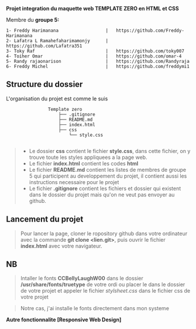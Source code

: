 **Projet integration du maquette web <b>TEMPLATE ZERO </b> en <strong>HTML et CSS</strong>**<br>

Membre du **groupe 5:**

```mermaid
1- Freddy Harimanana                  |   https://github.com/Freddy-Harimanana 
2- Lafatra L Ramahefaharimamonjy      |   https://github.com/Lafatra351
3- Toky Raf                           |   https://github.com/toky007
4- Toiher Omar                        |   https://github.com/omar-4
5- Randy rajaonarison                 |   https://github.com/Randyraja
6- Freddy Michel                      |   https://github.com/freddymi1
```
## Structure du dossier
L'organisation du projet est comme le suis


```mermaid
                Template zero
                    ├── .gitignore
                    ├── README.md
                    ├── index.html
                    ├── css
                        └── style.css


```

> - Le dossier **css** contient le fichier **style.css**, dans cette fichier, on y trouve toute les styles appliquees a la page web.
> - Le fichier **index.html** contient les codes **html**
> - Le fichier **README.md** contient les listes de membres de groupe 5 qui participent au developpement du projet, il contient aussi les instructions necessaire pour le projet
> - Le fichier **.gitignore** contient les fichiers et dossier qui existent dans le dossier du projet mais qu'on ne veut pas envoyer au github.

## Lancement du projet
> Pour lancer la page, cloner le ropository github dans votre ordinateur avec la commande **git clone <lien.git>**, puis ouvrir le fichier **index.html** avec votre navigateur.

## NB
> Intaller le fonts **CCBellyLaughW00** dans le dossier **/usr/share/fonts/truetype** de votre ordi
> ou placer le dans le dossier de votre projet et appeler le fichier *stylsheet.css* dans le fichier css de votre projet

> Notre cas, j'ai installe le fonts directement dans mon systeme

**Autre fonctionnalite [Responsive Web Design]**